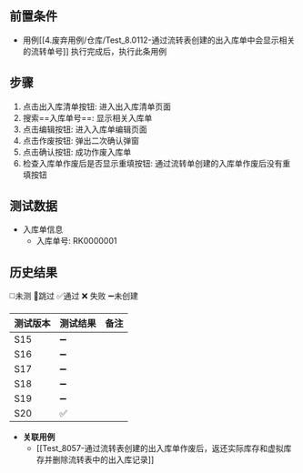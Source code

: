 
## 前置条件

- 用例[[4.废弃用例/仓库/Test_8.0112-通过流转表创建的出入库单中会显示相关的流转单号]] 执行完成后，执行此条用例

## 步骤

1. 点击出入库清单按钮: 进入出入库清单页面
2. 搜索==入库单号==: 显示相关入库单
3. 点击编辑按钮: 进入入库单编辑页面
4. 点击作废按钮: 弹出二次确认弹窗
5. 点击确认按钮: 成功作废入库单
6. 检查入库单作废后是否显示重填按钮: 通过流转单创建的入库单作废后没有重填按钮

## 测试数据

- 入库单信息
	- 入库单号: RK0000001

## 历史结果
 ◻️未测    🚫跳过     ✅通过    ❌ 失败    ➖未创建
  
| 测试版本 | 测试结果 | 备注 |
| ---- | ---- | ---- |
| S15 | ➖ |  |
| S16 | ➖ |  |
| S17 | ➖ |  |
| S18 | ➖ |  |
| S19 | ➖ |  |
| S20 | ✅ |  |

- **关联用例** 
	- [[Test_8057-通过流转表创建的出入库单作废后，返还实际库存和虚拟库存并删除流转表中的出入库记录]] 


